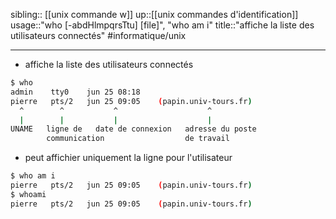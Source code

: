 sibling:: [[unix commande w]]
up::[[unix commandes d'identification]]
usage::"who [-abdHlmpqrsTtu] [file]", "who am i"
title::"affiche la liste des utilisateurs connectés"
#informatique/unix

----
 - affiche la liste des utilisateurs connectés
```bash
$ who
admin    tty0    jun 25 08:18
pierre   pts/2   jun 25 09:05    (papin.univ-tours.fr)
  ^        ^           ^                    ^
  |        |           |                    |
UNAME   ligne de   date de connexion   adresse du poste
        communication                  de travail
```

 - peut affichier uniquement la ligne pour l'utilisateur
```bash
$ who am i
pierre   pts/2   jun 25 09:05    (papin.univ-tours.fr)
$ whoami
pierre   pts/2   jun 25 09:05    (papin.univ-tours.fr)
```

